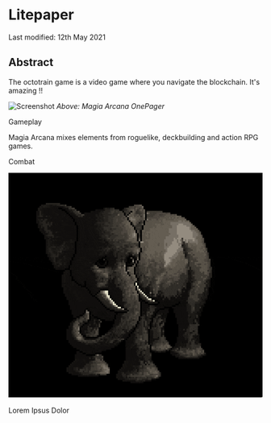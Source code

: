 # Litepaper

Last modified: 12th May 2021

## Abstract

The octotrain game is a video game where you navigate the blockchain. It's amazing !!

![Screenshot](img/OnePager.png)
*Above: Magia Arcana OnePager*


 Gameplay

Magia Arcana mixes elements from roguelike, deckbuilding and action RPG games.

 Combat

![Screenshot](img/Testelephant2.gif)

Lorem Ipsus Dolor

